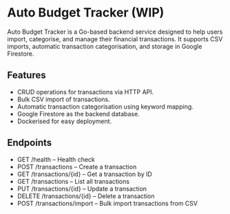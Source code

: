 # Auto Budget Tracker (WIP)

Auto Budget Tracker is a Go-based backend service designed to help users import, categorise, and manage their financial transactions. It supports CSV imports, automatic transaction categorisation, and storage in Google Firestore.

## Features

- CRUD operations for transactions via HTTP API.
- Bulk CSV import of transactions.
- Automatic transaction categorisation using keyword mapping.
- Google Firestore as the backend database.
- Dockerised for easy deployment.

## Endpoints
- GET /health – Health check
- POST /transactions – Create a transaction
- GET /transactions/{id} – Get a transaction by ID
- GET /transactions – List all transactions
- PUT /transactions/{id} – Update a transaction
- DELETE /transactions/{id} – Delete a transaction
- POST /transactions/import – Bulk import transactions from CSV
